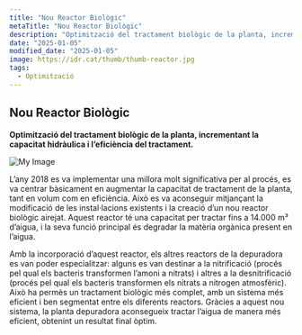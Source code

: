 ```yaml
---
title: "Nou Reactor Biològic"
metaTitle: "Nou Reactor Biològic"
description: "Optimització del tractament biològic de la planta, incrementant la capacitat hidràulica i l’eficiència del tractament."
date: "2025-01-05"
modified_date: "2025-01-05"
image: https://idr.cat/thumb/thumb-reactor.jpg
tags:
  - Optimització
---
```


## Nou Reactor Biològic

<!-- <img className="PostImg" src="https://www.idr.cat/posts/resalt1.jpg"> -->

<!-- #### Resum -->

<strong>Optimització del tractament biològic de la planta, incrementant la capacitat hidràulica i l’eficiència del tractament.</strong>

![My Image](/posts/reactor.jpg)

L’any 2018 es va implementar una millora molt significativa per al procés, es va centrar bàsicament en augmentar la capacitat de tractament de la planta, tant en volum com en eficiència. Això es va aconseguir mitjançant la modificació de les instal·lacions existents i la creació d’un nou reactor biològic airejat. Aquest reactor té una capacitat per tractar fins a 14.000 m³ d’aigua, i la seva funció principal és degradar la matèria orgànica present en l’aigua.

Amb la incorporació d’aquest reactor, els altres reactors de la depuradora es van poder especialitzar: alguns es van destinar a la nitrificació (procés pel qual els bacteris transformen l’amoni a nitrats) i altres a la desnitrificació (procés pel qual els bacteris transformen els nitrats a nitrogen atmosfèric). Això ha permès un tractament biològic més complet, amb un sistema més eficient i ben segmentat entre els diferents reactors.
Gràcies a aquest nou sistema, la planta depuradora aconsegueix tractar l’aigua de manera més eficient, obtenint un resultat final òptim.
